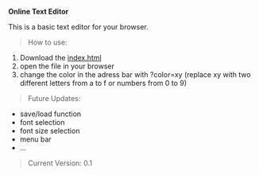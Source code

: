 **Online Text Editor**

This is a basic text editor for your browser.

> How to use:
1. Download the [index.html](/index.html)
2. open the file in your browser
3. change the color in the adress bar with ?color=xy (replace xy with two different letters from a to f or numbers from 0 to 9)

> Future Updates:
- save/load function
- font selection
- font size selection
- menu bar
- ...

> Current Version: 0.1

